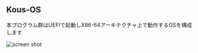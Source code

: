## Kous-OS
  
本プログラム群はUEFIで起動しX86-64アーキテクチャ上で動作するOSを構成します 
  
![screen shot](https://imgur.com/UwbFiZ4.jpg)
